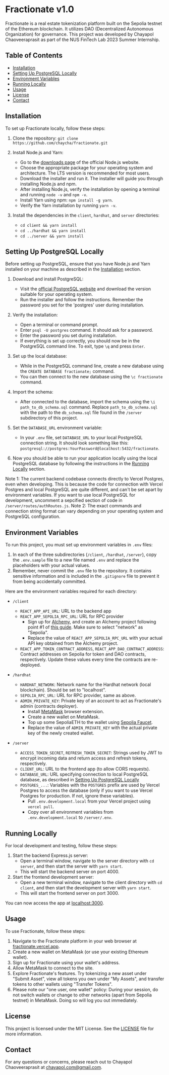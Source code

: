 # Fractionate v1.0

Fractionate is a real estate tokenization platform built on the Sepolia testnet of the Ethereum blockchain. It utilizes DAO (Decentralized Autonomous Organization) for governance. This project was developed by Chayapol Chaoveeraprasit as part of the NUS FinTech Lab 2023 Summer Internship.

## Table of Contents

- [Installation](#installation)
- [Setting Up PostgreSQL Locally](#setting-up-postgresql-locally)
- [Environment Variables](#environment-variables)
- [Running Locally](#running-locally)
- [Usage](#usage)
- [License](#license)
- [Contact](#contact)

## Installation

To set up Fractionate locally, follow these steps:

1. Clone the repository: `git clone https://github.com/chaycha/fractionate.git`
2. Install Node.js and Yarn:
   - Go to the <a href="https://nodejs.org/en/download/" target="_blank">downloads page</a> of the official Node.js website.
   - Choose the appropriate package for your operating system and architecture. The LTS version is recommended for most users.
   - Download the installer and run it. The installer will guide you through installing Node.js and npm.
   - After installing Node.js, verify the installation by opening a terminal and running `node -v` and `npm -v`.
   - Install Yarn using npm: `npm install -g yarn`.
   - Verify the Yarn installation by running `yarn -v`.
3. Install the dependencies in the `client`, `hardhat`, and `server` directories:

   - `cd client && yarn install`
   - `cd ../hardhat && yarn install`
   - `cd ../server && yarn install`

## Setting Up PostgreSQL Locally

Before setting up PostgreSQL, ensure that you have Node.js and Yarn installed on your machine as described in the [Installation](#installation) section.

1. Download and install PostgreSQL:

   - Visit the <a href="https://www.postgresql.org/download/" target="_blank">official PostgreSQL website</a> and download the version suitable for your operating system.
   - Run the installer and follow the instructions. Remember the password you set for the 'postgres' user during installation.

2. Verify the installation:

   - Open a terminal or command prompt.
   - Enter `psql -U postgres` command. It should ask for a password.
   - Enter the password you set during installation.
   - If everything is set up correctly, you should now be in the PostgreSQL command line. To exit, type `\q` and press `Enter`.

3. Set up the local database:

   - While in the PostgreSQL command line, create a new database using the `CREATE DATABASE fractionate;` command.
   - You can then connect to the new database using the `\c fractionate` command.

4. Import the schema:

   - After connected to the database, import the schema using the `\i path_to_db_schema.sql` command. Replace `path_to_db_schema.sql` with the path to the `db_schema.sql` file found in the `/server` subdirectory of this project.

5. Set the `DATABASE_URL` environment variable:

   - In your `.env` file, set `DATABASE_URL` to your local PostgreSQL connection string. It should look something like this: `postgresql://postgres:YourPassword@localhost:5432/fractionate`.

6. Now you should be able to run your application locally using the local PostgreSQL database by following the instructions in the [Running Locally](#running-locally) section.

Note 1: The current backend codebase connects directly to Vercel Postgres, even when developing. This is because the code for connection with Vercel Postgres and local PostgreSQL are quite different, and can't be set apart by environment variables. If you want to use local PostgreSQL for development, uncomment a sepcified section of code in `/server/routes/authRoutes.js`.
Note 2: The exact commands and connection string format can vary depending on your operating system and PostgreSQL configuration.

## Environment Variables

To run this project, you must set up environment variables in `.env` files:

1. In each of the three subdirectories (`/client`, `/hardhat`, `/server`), copy the `.env.sample` file to a new file named `.env` and replace the placeholders with your actual values.
2. Remember, never commit the `.env` file to the repository. It contains sensitive information and is included in the `.gitignore` file to prevent it from being accidentally committed.

Here are the environment variables required for each directory:

- `/client`

  - `REACT_APP_API_URL`: URL to the backend app
  - `REACT_APP_SEPOLIA_RPC_URL`: URL for RPC provider
    - Sign up for <a href="https://www.alchemyapi.io/" target="_blank">Alchemy</a>, and create an Alchemy project following point #1 of <a href="https://docs.alchemy.com/docs/alchemy-quickstart-guide" target="_blank">this guide</a>. Make sure to select "network" as "Sepolia".
    - Replace the value of `REACT_APP_SEPOLIA_RPC_URL` with your actual API key obtained from the Alchemy project.
  - `REACT_APP_TOKEN_CONTRACT_ADDRESS`, `REACT_APP_DAO_CONTRACT_ADDRESS`: Contract addresses on Sepolia for token and DAO contracts, respectively. Update these values every time the contracts are re-deployed.

- `/hardhat`

  - `HARDHAT_NETWORK`: Network name for the Hardhat network (local blockchain). Should be set to "localhost".
  - `SEPOLIA_RPC_URL`: URL for RPC provider, same as above.
  - `ADMIN_PRIVATE_KEY`: Private key of an account to act as Fractionate's admin (contracts deployer).
    - Install <a href="https://metamask.io" target="_blank">MetaMask</a> browser extension.
    - Create a new wallet on MetaMask.
    - Top up some SepoliaETH to the wallet using <a href="https://sepoliafaucet.com" target="_blank">Sepolia Faucet</a>.
    - Replace the value of `ADMIN_PRIVATE_KEY` with the actual private key of the newly created wallet.

- `/server`
  - `ACCESS_TOKEN_SECRET`, `REFRESH_TOKEN_SECRET`: Strings used by JWT to encrypt incoming data and return access and refresh tokens, respectively.
  - `CLIENT_URL`: URL to the frontend app (to allow CORS requests).
  - `DATABASE_URL`: URL specifying connection to local PostgreSQL database, as described in [Setting Up PostgreSQL Locally](#setting-up-postgresql-locally)
  - `POSTGRES_...`: Variables with the `POSTGRES` prefix are used by Vercel Postgres to access the database (only if you want to use Vercel Postgres for production. If not, ignore these variables).
    - Pull `.env.development.local` from your Vercel project using `vercel pull`.
    - Copy over all environment variables from `.env.development.local` to `/server/.env`.

## Running Locally

For local development and testing, follow these steps:

1. Start the backend Express.js server:
   - Open a terminal window, navigate to the server directory with `cd server`, and then start the server with `yarn start`.
   - This will start the backend server on port 4000.
2. Start the frontend development server:
   - Open a new terminal window, navigate to the client directory with `cd client`, and then start the development server with `yarn start`.
   - This will start the frontend server on port 3000.

You can now access the app at <a href="http://localhost:3000" target="_blank">localhost:3000</a>.

## Usage

To use Fractionate, follow these steps:

1. Navigate to the Fractionate platform in your web browser at <a href="https://fractionate.vercel.app" target="_blank">fractionate.vercel.app</a>.
2. Create a new wallet on MetaMask (or use your existing Ethereum wallet).
3. Sign up for Fractionate using your wallet's address.
4. Allow MetaMask to connect to the site.
5. Explore Fractionate's features. Try tokenizing a new asset under "Submit Asset", view all tokens you own under "My Assets", and transfer tokens to other wallets using "Transfer Tokens".
6. Please note our "one user, one wallet" policy: During your session, do not switch wallets or change to other networks (apart from Sepolia testnet) in MetaMask. Doing so will log you out immediately.

## License

This project is licensed under the MIT License. See the [LICENSE](LICENSE) file for more information.

## Contact

For any questions or concerns, please reach out to Chayapol Chaoveeraprasit at chayapol.com@gmail.com.

